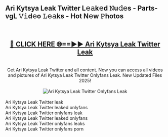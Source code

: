 <h2>Ari Kytsya Leak Twitter L𝚎𝚊k𝚎d 𝙽u𝚍𝚎s - Parts-vgL 𝚅𝚒d𝚎o 𝙻𝚎𝚊ks - Hot N𝚎w 𝙿hotos </h2>
<br>
<div align="center">
<h2><a href="https://213.232.235.80/live/video.php?q=ari-kytsya-leak-twitter" rel="nofollow">🔴 CLICK HERE 🌐==►► Ari Kytsya Leak Twitter Leak</a></h2>
<br>
Get Ari Kytsya Leak Twitter and all content. Now you can access all videos and pictures of Ari Kytsya Leak Twitter Onlyfans Leak. New Updated Files 2025!
<br>
<br>
<a href="https://213.232.235.80/live/video.php?q=ari-kytsya-leak-twitter" rel="nofollow" data-target="animated-image.originalLink"><img src="https://i.imgur.com/1EjSzPs.png" alt="Ari Kytsya Leak Twitter Onlyfans Leak" style="max-width: 100%; display: inline-block;" data-target="animated-image.originalImage"></a>
</div>
<br>
Ari Kytsya Leak Twitter leak<br>
Ari Kytsya Leak Twitter leaked onlyfans<br>
Ari Kytsya Leak Twitter onlyfans leak<br>
Ari Kytsya Leak Twitter leaked onlyfans<br>
Ari Kytsya Leak Twitter onlyfans leaks<br>
Ari Kytsya Leak Twitter onlyfans porn
